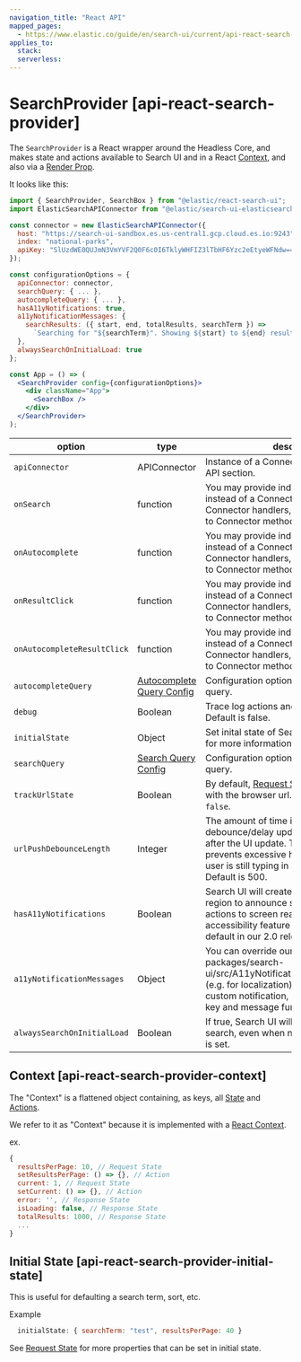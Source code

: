 ```yaml
---
navigation_title: "React API"
mapped_pages:
  - https://www.elastic.co/guide/en/search-ui/current/api-react-search-provider.html
applies_to:
  stack:
  serverless:
---
```


# SearchProvider [api-react-search-provider]

The `SearchProvider` is a React wrapper around the Headless Core, and makes state and actions available to Search UI and in a React [Context](https://reactjs.org/docs/context.html), and also via a [Render Prop](https://reactjs.org/docs/render-props.html).

It looks like this:

```jsx
import { SearchProvider, SearchBox } from "@elastic/react-search-ui";
import ElasticSearchAPIConnector from "@elastic/search-ui-elasticsearch-connector";

const connector = new ElasticSearchAPIConnector({
  host: "https://search-ui-sandbox.es.us-central1.gcp.cloud.es.io:9243",
  index: "national-parks",
  apiKey: "SlUzdWE0QUJmN3VmYVF2Q0F6c0I6TklyWHFIZ3lTbHF6Yzc2eEtyeWFNdw=="
});

const configurationOptions = {
  apiConnector: connector,
  searchQuery: { ... },
  autocompleteQuery: { ... },
  hasA11yNotifications: true,
  a11yNotificationMessages: {
    searchResults: ({ start, end, totalResults, searchTerm }) =>
      `Searching for "${searchTerm}". Showing ${start} to ${end} results out of ${totalResults}.`
  },
  alwaysSearchOnInitialLoad: true
};

const App = () => (
  <SearchProvider config={configurationOptions}>
    <div className="App">
      <SearchBox />
    </div>
  </SearchProvider>
);
```

| option                      | type                                                                                                        | description                                                                                                                                                                                                                 |
| --------------------------- | ----------------------------------------------------------------------------------------------------------- | --------------------------------------------------------------------------------------------------------------------------------------------------------------------------------------------------------------------------- |
| `apiConnector`              | APIConnector                                                                                                | Instance of a Connector. See Connectors API section.                                                                                                                                                                        |
| `onSearch`                  | function                                                                                                    | You may provide individual handlers instead of a Connector, override individual Connector handlers, or act as middleware to Connector methods.                                                                              |
| `onAutocomplete`            | function                                                                                                    | You may provide individual handlers instead of a Connector, override individual Connector handlers, or act as middleware to Connector methods.                                                                              |
| `onResultClick`             | function                                                                                                    | You may provide individual handlers instead of a Connector, override individual Connector handlers, or act as middleware to Connector methods.                                                                              |
| `onAutocompleteResultClick` | function                                                                                                    | You may provide individual handlers instead of a Connector, override individual Connector handlers, or act as middleware to Connector methods.                                                                              |
| `autocompleteQuery`         | [Autocomplete Query Config](/reference/api-core-configuration.md#api-core-configuration-autocomplete-query) | Configuration options for the autocomplete query.                                                                                                                                                                           |
| `debug`                     | Boolean                                                                                                     | Trace log actions and state changes. Default is false.                                                                                                                                                                      |
| `initialState`              | Object                                                                                                      | Set inital state of Search UI. See [Initial State](#api-react-search-provider-initial-state) for more information.                                                                                                          |
| `searchQuery`               | [Search Query Config](/reference/api-core-configuration.md#api-core-configuration-autocomplete-query)       | Configuration options for the main search query.                                                                                                                                                                            |
| `trackUrlState`             | Boolean                                                                                                     | By default, [Request State](/reference/api-core-state.md#api-core-state-request-state) will be synced with the browser url. To turn this off, pass `false`.                                                                 |
| `urlPushDebounceLength`     | Integer                                                                                                     | The amount of time in milliseconds to debounce/delay updating the browser url after the UI update. This, for example, prevents excessive history entries while a user is still typing in a live search box. Default is 500. |
| `hasA11yNotifications`      | Boolean                                                                                                     | Search UI will create a visually hidden live region to announce search results & other actions to screen reader users. This accessibility feature will be turned on by default in our 2.0 release. Default is false.        |
| `a11yNotificationMessages`  | Object                                                                                                      | You can override our default screen reader packages/search-ui/src/A11yNotifications.js#L49[messages] (e.g. for localization), or create your own custom notification, by passing in your own key and message function(s).   |
| `alwaysSearchOnInitialLoad` | Boolean                                                                                                     | If true, Search UI will always do an initial search, even when no inital Request State is set.                                                                                                                              |

## Context [api-react-search-provider-context]

The "Context" is a flattened object containing, as keys, all [State](/reference/api-core-state.md) and [Actions](/reference/api-core-actions.md).

We refer to it as "Context" because it is implemented with a [React Context](https://reactjs.org/docs/context.html).

ex.

```js
{
  resultsPerPage: 10, // Request State
  setResultsPerPage: () => {}, // Action
  current: 1, // Request State
  setCurrent: () => {}, // Action
  error: '', // Response State
  isLoading: false, // Response State
  totalResults: 1000, // Response State
  ...
}
```

## Initial State [api-react-search-provider-initial-state]

This is useful for defaulting a search term, sort, etc.

Example

```js
  initialState: { searchTerm: "test", resultsPerPage: 40 }
```

See [Request State](/reference/api-core-state.md) for more properties that can be set in initial state.
